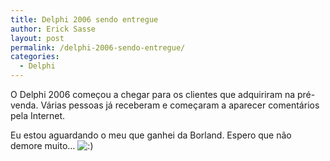 ```yaml
---
title: Delphi 2006 sendo entregue
author: Erick Sasse
layout: post
permalink: /delphi-2006-sendo-entregue/
categories:
  - Delphi
---
```

O Delphi 2006 começou a chegar para os clientes que adquiriram na pré-venda. Várias pessoas já receberam e começaram a aparecer comentários pela Internet.

Eu estou aguardando o meu que ganhei da Borland. Espero que não demore muito&#8230; <img src="http://www.ericksasse.com.br/wp-includes/images/smilies/icon_smile.gif" alt=":)" class="wp-smiley" />